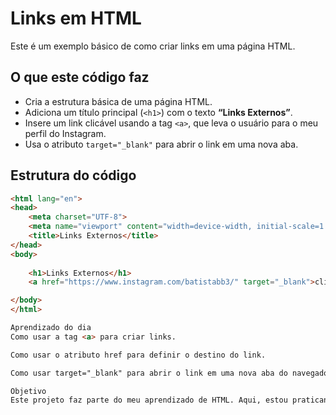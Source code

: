 # Links em HTML

Este é um exemplo básico de como criar links em uma página HTML.

## O que este código faz

- Cria a estrutura básica de uma página HTML.
- Adiciona um título principal (`<h1>`) com o texto **“Links Externos”**.
- Insere um link clicável usando a tag `<a>`, que leva o usuário para o meu perfil do Instagram.
- Usa o atributo `target="_blank"` para abrir o link em uma nova aba.

## Estrutura do código

```html
<html lang="en">
<head>
    <meta charset="UTF-8">
    <meta name="viewport" content="width=device-width, initial-scale=1.0">
    <title>Links Externos</title>
</head>
<body>
    
    <h1>Links Externos</h1>
    <a href="https://www.instagram.com/batistabb3/" target="_blank">clique aqui</a>

</body>
</html>

Aprendizado do dia
Como usar a tag <a> para criar links.

Como usar o atributo href para definir o destino do link.

Como usar target="_blank" para abrir o link em uma nova aba do navegador.

Objetivo
Este projeto faz parte do meu aprendizado de HTML. Aqui, estou praticando como adicionar links externos em uma página e entender como eles funcionam.
